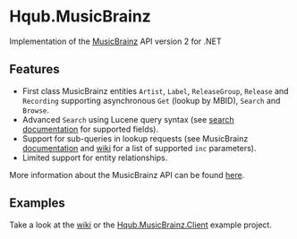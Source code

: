 # Hqub.MusicBrainz

Implementation of the [MusicBrainz](https://musicbrainz.org/) API version 2 for .NET

## Features

- First class MusicBrainz entities `Artist`, `Label`, `ReleaseGroup`, `Release` and `Recording` supporting asynchronous `Get` (lookup by MBID), `Search` and `Browse`.
- Advanced `Search` using Lucene query syntax (see [search documentation](https://musicbrainz.org/doc/MusicBrainz_API/Search) for supported fields).
- Support for sub-queries in lookup requests (see MusicBrainz [documentation](https://musicbrainz.org/doc/MusicBrainz_API#inc=_arguments_which_affect_subqueries) and [wiki](https://wiki.musicbrainz.org/User:Nikki/ws/2) for a list of supported `inc` parameters).
- Limited support for entity relationships.

More information about the MusicBrainz API can be found [here](https://musicbrainz.org/doc/MusicBrainz_API).

## Examples

Take a look at the [wiki](https://github.com/avatar29A/MusicBrainz/wiki) or the [Hqub.MusicBrainz.Client](https://github.com/avatar29A/MusicBrainz/tree/master/src/Hqub.MusicBrainz.Client) example project.
